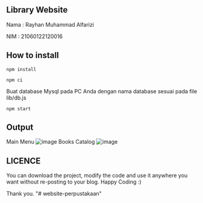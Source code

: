 ## Library Website
Nama : Rayhan Muhammad Alfarizi

NIM  : 21060122120016

## How to install
```shell
npm install
```

```shell 
npm ci
```

Buat database Mysql pada PC Anda dengan nama database sesuai pada file lib/db.js

```shell
npm start
```

## Output
Main Menu
![image](https://github.com/user-attachments/assets/d8bf12dd-9876-4666-af30-4ee0572df2ae)
Books Catalog
![image](https://github.com/user-attachments/assets/e02bf25f-66fd-4143-bc20-1aad9a26096c)

## LICENCE
You can download the project, modify the code and use it anywhere you want without re-posting to your blog. Happy Coding :)

Thank you.
"# website-perpustakaan" 
